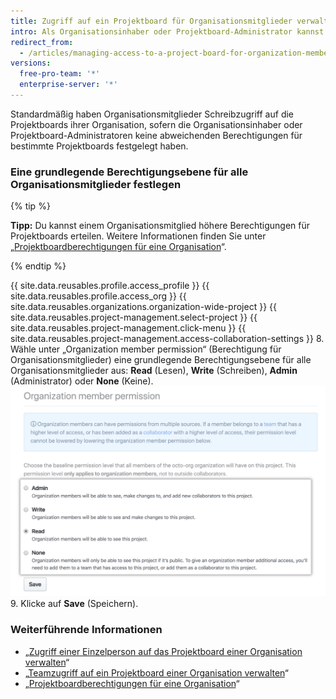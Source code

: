 ```yaml
---
title: Zugriff auf ein Projektboard für Organisationsmitglieder verwalten
intro: Als Organisationsinhaber oder Projektboard-Administrator kannst Du eine standardmäßige Berechtigungsebene für ein Projektboard für alle Organisationsmitglieder festlegen.
redirect_from:
  - /articles/managing-access-to-a-project-board-for-organization-members
versions:
  free-pro-team: '*'
  enterprise-server: '*'
---
```


Standardmäßig haben Organisationsmitglieder Schreibzugriff auf die Projektboards ihrer Organisation, sofern die Organisationsinhaber oder Projektboard-Administratoren keine abweichenden Berechtigungen für bestimmte Projektboards festgelegt haben.

### Eine grundlegende Berechtigungsebene für alle Organisationsmitglieder festlegen

{% tip %}

**Tipp:** Du kannst einem Organisationsmitglied höhere Berechtigungen für Projektboards erteilen. Weitere Informationen finden Sie unter „[Projektboardberechtigungen für eine Organisation](/articles/project-board-permissions-for-an-organization)“.

{% endtip %}

{{ site.data.reusables.profile.access_profile }}
{{ site.data.reusables.profile.access_org }}
{{ site.data.reusables.organizations.organization-wide-project }}
{{ site.data.reusables.project-management.select-project }}
{{ site.data.reusables.project-management.click-menu }}
{{ site.data.reusables.project-management.access-collaboration-settings }}
8. Wähle unter „Organization member permission“ (Berechtigung für Organisationsmitglieder) eine grundlegende Berechtigungsebene für alle Organisationsmitglieder aus: **Read** (Lesen), **Write** (Schreiben), **Admin** (Administrator) oder **None** (Keine). ![Optionen für grundlegende Projektboard-Berechtigungen für alle Organisationsmitglieder](/assets/images/help/projects/baseline-project-permissions-for-organization-members.png)
9. Klicke auf **Save** (Speichern).

### Weiterführende Informationen

- „[Zugriff einer Einzelperson auf das Projektboard einer Organisation verwalten](/articles/managing-an-individual-s-access-to-an-organization-project-board)“
- „[Teamzugriff auf ein Projektboard einer Organisation verwalten](/articles/managing-team-access-to-an-organization-project-board)“
- „[Projektboardberechtigungen für eine Organisation](/articles/project-board-permissions-for-an-organization)“
